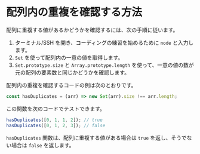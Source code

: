 # 配列内の重複を確認する方法

配列に重複する値があるかどうかを確認するには、次の手順に従います。

1. ターミナル/SSH を開き、コーディングの練習を始めるために `node` と入力します。
2. `Set` を使って配列内の一意の値を取得します。
3. `Set.prototype.size` と `Array.prototype.length` を使って、一意の値の数が元の配列の要素数と同じかどうかを確認します。

配列内の重複を確認するコードの例は次のとおりです。

```js
const hasDuplicates = (arr) => new Set(arr).size !== arr.length;
```

この関数を次のコードでテストできます。

```js
hasDuplicates([0, 1, 1, 2]); // true
hasDuplicates([0, 1, 2, 3]); // false
```

`hasDuplicates` 関数は、配列に重複する値がある場合は `true` を返し、そうでない場合は `false` を返します。
